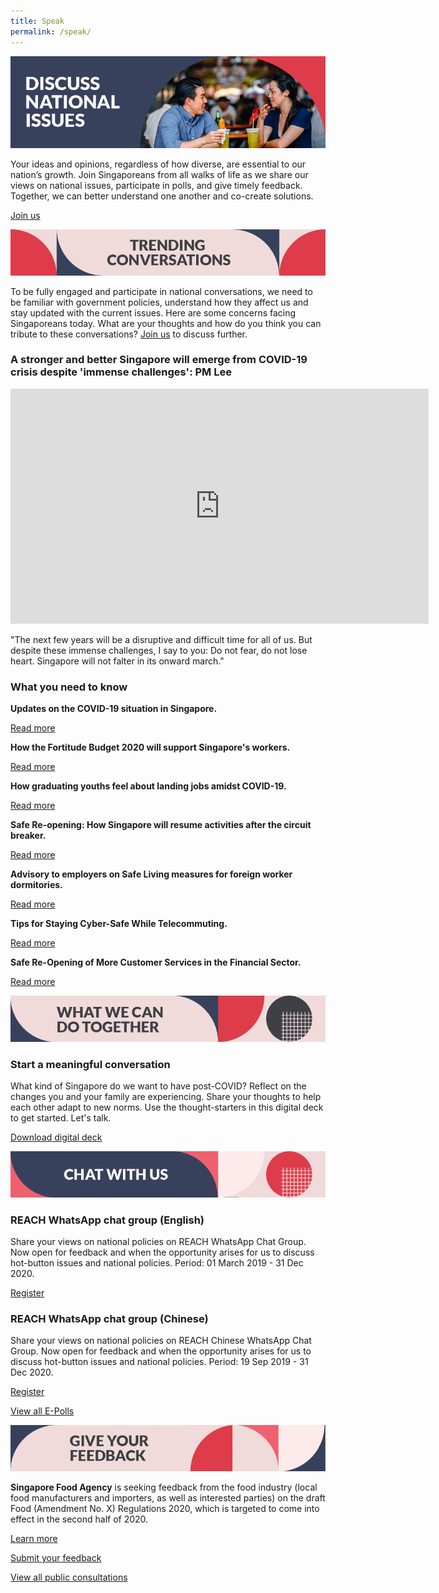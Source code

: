 ```yaml
---
title: Speak
permalink: /speak/
---
```


![Discuss national issues](/images/speak-header-1.jpg)

Your ideas and opinions, regardless of how diverse, are essential to our nation’s growth. Join Singaporeans from all walks of life as we share our views on national issues, participate in polls, and give timely feedback. Together, we can better understand one another and co-create solutions.

[Join us](https://www.reach.gov.sg/)

![Trending conversations](/images/speak-header-2.jpg)

To be fully engaged and participate in national conversations, we need to be familiar with government policies, understand how they affect us and stay updated with the current issues. Here are some concerns facing Singaporeans today. What are your thoughts and how do you think you can tribute to these conversations? [Join us](https://www.reach.gov.sg/) to discuss further.

### A stronger and better Singapore will emerge from COVID-19 crisis despite 'immense challenges': PM Lee

<iframe width="669" height="376" src="https://www.youtube.com/embed/rAhuD368Ij0" frameborder="0" allow="accelerometer; autoplay; encrypted-media; gyroscope; picture-in-picture" allowfullscreen></iframe>

"The next few years will be a disruptive and difficult time for all of us. But despite these immense challenges, I say to you: Do not fear, do not lose heart. Singapore will not falter in its onward march."

### What you need to know

**Updates on the COVID-19 situation in Singapore.**

[Read more](https://www.gov.sg/features/covid-19)

**How the Fortitude Budget 2020 will support Singapore's workers.**

[Read more](https://www.gov.sg/article/how-the-fortitude-budget-2020-will-support-singapores-workers)

**How graduating youths feel about landing jobs amidst COVID-19.**

[Read more](https://www.youth.sg/Our-Voice/Opinions/2020/6/How-graduating-youths-feel-about-landing-jobs-amidst-COVID-19)

**Safe Re-opening: How Singapore will resume activities after the circuit breaker.**

[Read more](https://www.gov.sg/article/safe-re-opening-how-singapore-will-resume-activities-after-the-circuit-breaker)

**Advisory to employers on Safe Living measures for foreign worker dormitories.**

[Read more](https://www.mom.gov.sg/covid-19/advisory-to-employers-on-safe-living-for-foreign-worker-dormitories)

**Tips for Staying Cyber-Safe While Telecommuting.**

[Read more](https://www.csa.gov.sg/singcert/advisories/ad-2020-001)

**Safe Re-Opening of More Customer Services in the Financial Sector.**

[Read more](https://www.mas.gov.sg/news/media-releases/2020/safe-re-opening-of-more-customer-services-in-the-financial-sector)

![What can we do together](/images/speak-header-3.jpg)

### Start a meaningful conversation

What kind of Singapore do we want to have post-COVID? Reflect on the changes you and your family are experiencing. Share your thoughts to help each other adapt to new norms. Use the thought-starters in this digital deck to get started. Let's talk. 

[Download digital deck](#)

![Chat with us](/images/speak-header-4.jpg)

### REACH WhatsApp chat group (English)

Share your views on national policies on REACH WhatsApp Chat Group. Now open for feedback and when the opportunity arises for us to discuss hot-button issues and national policies. Period: 01 March 2019 - 31 Dec 2020.

[Register](https://gems.gevme.com/66596366/registration/order/form)

### REACH WhatsApp chat group (Chinese)

Share your views on national policies on REACH Chinese WhatsApp Chat Group. Now open for feedback and when the opportunity arises for us to discuss hot-button issues and national policies. Period: 19 Sep 2019 - 31 Dec 2020.

[Register](https://gems.gevme.com/79200895/registration/order/form)

[View all E-Polls](#)

![Give your feedback](/images/speak-header-5.jpg)

**Singapore Food Agency** is seeking feedback from the food industry (local food manufacturers and importers, as well as interested parties) on the draft Food (Amendment No. X) Regulations 2020, which is targeted to come into effect in the second half of 2020. 

[Learn more](https://www.reach.gov.sg/participate/public-consultation/singapore-food-agency/consultation-on-draft-food-amendment-no-x-regulations-2020)

[Submit your feedback](mailto:leong_ai_ling@sfa.gov.sg;cheng_chee_seng@sfa.gov.sg)

[View all public consultations](https://www.reach.gov.sg/)